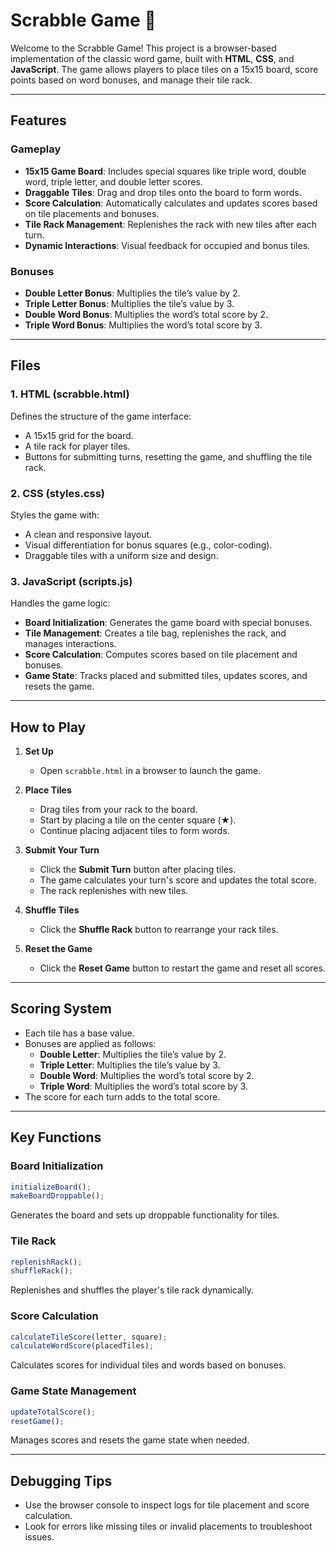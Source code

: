 # Scrabble Game 🧩

Welcome to the Scrabble Game! This project is a browser-based implementation of the classic word game, built with **HTML**, **CSS**, and **JavaScript**. The game allows players to place tiles on a 15x15 board, score points based on word bonuses, and manage their tile rack.

---

## Features

### Gameplay
- **15x15 Game Board**: Includes special squares like triple word, double word, triple letter, and double letter scores.
- **Draggable Tiles**: Drag and drop tiles onto the board to form words.
- **Score Calculation**: Automatically calculates and updates scores based on tile placements and bonuses.
- **Tile Rack Management**: Replenishes the rack with new tiles after each turn.
- **Dynamic Interactions**: Visual feedback for occupied and bonus tiles.

### Bonuses
- **Double Letter Bonus**: Multiplies the tile’s value by 2.
- **Triple Letter Bonus**: Multiplies the tile’s value by 3.
- **Double Word Bonus**: Multiplies the word’s total score by 2.
- **Triple Word Bonus**: Multiplies the word’s total score by 3.

---

## Files

### 1. **HTML (scrabble.html)**
Defines the structure of the game interface:
- A 15x15 grid for the board.
- A tile rack for player tiles.
- Buttons for submitting turns, resetting the game, and shuffling the tile rack.

### 2. **CSS (styles.css)**
Styles the game with:
- A clean and responsive layout.
- Visual differentiation for bonus squares (e.g., color-coding).
- Draggable tiles with a uniform size and design.

### 3. **JavaScript (scripts.js)**
Handles the game logic:
- **Board Initialization**: Generates the game board with special bonuses.
- **Tile Management**: Creates a tile bag, replenishes the rack, and manages interactions.
- **Score Calculation**: Computes scores based on tile placement and bonuses.
- **Game State**: Tracks placed and submitted tiles, updates scores, and resets the game.

---

## How to Play

1. **Set Up**
   - Open `scrabble.html` in a browser to launch the game.

2. **Place Tiles**
   - Drag tiles from your rack to the board.
   - Start by placing a tile on the center square (★).
   - Continue placing adjacent tiles to form words.

3. **Submit Your Turn**
   - Click the **Submit Turn** button after placing tiles.
   - The game calculates your turn's score and updates the total score.
   - The rack replenishes with new tiles.

4. **Shuffle Tiles**
   - Click the **Shuffle Rack** button to rearrange your rack tiles.

5. **Reset the Game**
   - Click the **Reset Game** button to restart the game and reset all scores.

---

## Scoring System

- Each tile has a base value.
- Bonuses are applied as follows:
  - **Double Letter**: Multiplies the tile’s value by 2.
  - **Triple Letter**: Multiplies the tile’s value by 3.
  - **Double Word**: Multiplies the word’s total score by 2.
  - **Triple Word**: Multiplies the word’s total score by 3.
- The score for each turn adds to the total score.

---

## Key Functions

### Board Initialization
```javascript
initializeBoard();
makeBoardDroppable();
```
Generates the board and sets up droppable functionality for tiles.

### Tile Rack
```javascript
replenishRack();
shuffleRack();
```
Replenishes and shuffles the player's tile rack dynamically.

### Score Calculation
```javascript
calculateTileScore(letter, square);
calculateWordScore(placedTiles);
```
Calculates scores for individual tiles and words based on bonuses.

### Game State Management
```javascript
updateTotalScore();
resetGame();
```
Manages scores and resets the game state when needed.

---

## Debugging Tips

- Use the browser console to inspect logs for tile placement and score calculation.
- Look for errors like missing tiles or invalid placements to troubleshoot issues.

